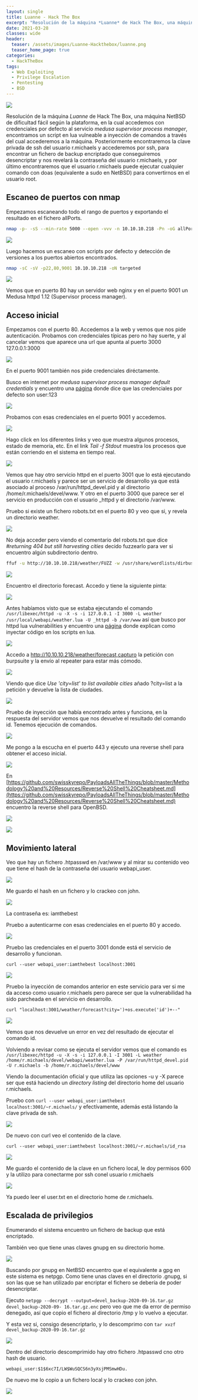 ```yaml
---
layout: single
title: Luanne - Hack The Box
excerpt: "Resolución de la máquina *Luanne* de Hack The Box, una máquina NetBSD de dificultad fácil según la plataforma, en la cual accedemos con credenciales por defecto al servicio *medusa supervisor process manager*, encontramos un script en lua vulneable a inyección de comandos a través del cual accederemos a la máquina. Posteriormente encontraremos la clave privada de ssh del usuario r.michaels y accederemos por ssh, para encontrar un fichero de backup encriptado que conseguiremos desencriptar y nos revelará la contraseña del usuario r.michaels, y por último encontraremos que el usuario r.michaels puede ejecutar cualquier comando con doas (equivalente a sudo en NetBSD) para convertirnos en el usuario root."
date: 2021-03-28
classes: wide
header:
  teaser: /assets/images/Luanne-Hackthebox/luanne.png
  teaser_home_page: true
categories:
  - HackTheBox
tags:
  - Web Exploiting
  - Privilege Escalation
  - Pentesting
  - BSD
---
```


![](/assets/images/Luanne-Hackthebox/luanne.png)

Resolución de la máquina *Luanne* de Hack The Box, una máquina NetBSD de dificultad fácil según la plataforma, en la cual accedemos con credenciales por defecto al servicio *medusa supervisor process manager*, encontramos un script en lua vulneable a inyección de comandos a través del cual accederemos a la máquina. Posteriormente encontraremos la clave privada de ssh del usuario r.michaels y accederemos por ssh, para encontrar un fichero de backup encriptado que conseguiremos desencriptar y nos revelará la contraseña del usuario r.michaels, y por último encontraremos que el usuario r.michaels puede ejecutar cualquier comando con doas (equivalente a sudo en NetBSD) para convertirnos en el usuario root.

## Escaneo de puertos con nmap

Empezamos escaneando todo el rango de puertos y exportando el resultado en el fichero allPorts.

```bash
nmap -p- -sS --min-rate 5000 --open -vvv -n 10.10.10.218 -Pn -oG allPorts
```
![](/assets/images/Luanne-Hackthebox/allPorts.png)

Luego hacemos un escaneo con scripts por defecto y detección de versiones a los puertos abiertos encontrados.

```bash
nmap -sC -sV -p22,80,9001 10.10.10.218 -oN targeted
```
![](/assets/images/Luanne-Hackthebox/targeted.png)

Vemos que en puerto 80 hay un servidor web nginx y en el puerto 9001 un Medusa httpd 1.12 (Supervisor process manager).

## Acceso inicial

Empezamos con el puerto 80. Accedemos a la web y vemos que nos pide autenticación. Probamos con credenciales típicas pero no hay suerte, y al cancelar vemos que aparece una url que apunta al puerto 3000 127.0.0.1:3000

![](/assets/images/Luanne-Hackthebox/puerto80.png)

En el puerto 9001 también nos pide credenciales diréctamente.

Busco en internet por *medusa supervisor process manager default credentials* y encuentro una [página](https://readthedocs.org/projects/supervisor/downloads/pdf/latest/) donde dice que las credenciales por defecto son user:123

![](/assets/images/Luanne-Hackthebox/default.png)

Probamos con esas credenciales en el puerto 9001 y accedemos.

![](/assets/images/Luanne-Hackthebox/puerto9001.png)

Hago click en los diferentes links y veo que muestra algunos procesos, estado de memoria, etc. En el link *Tail -f Stdout* muestra los procesos que están corriendo en el sistema en tiempo real.

![](/assets/images/Luanne-Hackthebox/procesos.png)

Vemos que hay otro servicio httpd en el puerto 3001 que lo está ejecutando el usuario r.michaels y parece ser un servicio de desarrollo ya que está asociado al proceso /var/run/httpd_devel.pid y al directorio /home/r.michaels/devel/www. Y otro en el puerto 3000 que parece ser el servicio en producción con el usuario _httpd y el directorio /var/www.

Pruebo si existe un fichero robots.txt en el puerto 80 y veo que si, y revela un directorio weather.

![](/assets/images/Luanne-Hackthebox/robots.png)

No deja acceder pero viendo el comentario del robots.txt que dice *#returning 404 but still harvesting cities* decido fuzzearlo para ver si encuentro algún subdirectorio dentro.

```bash
ffuf -u http://10.10.10.218/weather/FUZZ -w /usr/share/wordlists/dirbuster/directory-list-2.3-medium.txt
```
![](/assets/images/Luanne-Hackthebox/ffuf.png)


Encuentro el directorio forecast. Accedo y tiene la siguiente pinta:

![](/assets/images/Luanne-Hackthebox/forecast.png)

Antes habíamos visto que se estaba ejecutando el comando `/usr/libexec/httpd -u -X -s -i 127.0.0.1 -I 3000 -L weather /usr/local/webapi/weather.lua -U _httpd -b /var/www` así que busco por httpd lua vulnerabilities y encuentro una [página](https://www.syhunt.com/pt/index.php?n=Articles.LuaVulnerabilities) donde explican como inyectar código en los scripts en lua.

![](/assets/images/Luanne-Hackthebox/lua.png)

Accedo a http://10.10.10.218/weather/forecast,capturo la petición con burpsuite y la envío al repeater para estar más cómodo.

![](/assets/images/Luanne-Hackthebox/burp1.png)

Viendo que dice *Use 'city=list' to list available cities* añado ?city=list a la petición y devuelve la lista de ciudades.

![](/assets/images/Luanne-Hackthebox/burp2.png)

Pruebo de inyección que había encontrado antes y funciona, en la respuesta del servidor vemos que nos devuelve el resultado del comando id. Tenemos ejecución de comandos.

![](/assets/images/Luanne-Hackthebox/id.png)

Me pongo a la escucha en el puerto 443 y ejecuto una reverse shell para obtener el acceso inicial.

![](/assets/images/Luanne-Hackthebox/nc.png)

En [https://github.com/swisskyrepo/PayloadsAllTheThings/blob/master/Methodology%20and%20Resources/Reverse%20Shell%20Cheatsheet.md](https://github.com/swisskyrepo/PayloadsAllTheThings/blob/master/Methodology%20and%20Resources/Reverse%20Shell%20Cheatsheet.md) encuentro la reverse shell para OpenBSD.

![](/assets/images/Luanne-Hackthebox/bsd.png)

![](/assets/images/Luanne-Hackthebox/shell.png)

## Movimiento lateral

Veo que hay un fichero .htpasswd en /var/www y al mirar su contenido veo que
tiene el hash de la contraseña del usuario webapi_user.

![](/assets/images/Luanne-Hackthebox/hash.png)

Me guardo el hash en un fichero y lo crackeo con john.

![](/assets/images/Luanne-Hackthebox/john.png)

La contraseña es: iamthebest

Pruebo a autenticarme con esas credenciales en el puerto 80 y accedo.

![](/assets/images/Luanne-Hackthebox/puerto80.png)

Pruebo las credenciales en el puerto 3001 donde está el servicio de desarrollo
y funcionan.

`curl --user webapi_user:iamthebest localhost:3001`

![](/assets/images/Luanne-Hackthebox/curl3001.png)

Pruebo la inyección de comandos anterior en este servicio para ver si me da
acceso como usuario r.michaels pero parece ser que la vulnerabilidad ha sido
parcheada en el servicio en desarrollo.

`curl "localhost:3001/weather/forecast?city=')+os.execute('id')+--"`

![](/assets/images/Luanne-Hackthebox/inyeccion3001.png)

Vemos que nos devuelve un error en vez del resultado de ejecutar el comando id.

Volviendo a revisar como se ejecuta el servidor vemos que el comando es `/usr/libexec/httpd -u -X -s -i 127.0.0.1 -I 3001 -L weather /home/r.michaels/devel/webapi/weather.lua -P /var/run/httpd_devel.pid -U r.michaels -b /home/r.michaels/devel/www `

Viendo la documentación oficial y que utiliza las opciones -u y -X parece ser
que está haciendo un *directory listing* del directorio home del usuario
r.michaels.

Pruebo con `curl --user webapi_user:iamthebest localhost:3001/~r.michaels/`
y efectívamente, además está listando la clave privada de ssh.

![](/assets/images/Luanne-Hackthebox/id_rsa.png)

De nuevo con curl veo el contenido de la clave.

`curl --user webapi_user:iamthebest localhost:3001/~r.michaels/id_rsa`

![](/assets/images/Luanne-Hackthebox/clave.png)

Me guardo el contenido de la clave en un fichero local, le doy permisos 600
y la utilizo para conectarme por ssh conel usuario r.michaels

![](/assets/images/Luanne-Hackthebox/r.michaels.png)

Ya puedo leer el user.txt en el directorio home de r.michaels.

## Escalada de privilegios

Enumerando el sistema encuentro un fichero de backup que está encriptado.

También veo que tiene unas claves gnupg en su directorio home.

![](/assets/images/Luanne-Hackthebox/enum.png)

Buscando por gnupg en NetBSD encuentro que el equivalente a gpg en este sistema
es netpgp. Como tiene unas claves en el directorio .gnupg, si son las que se
han utilizado par encriptar el fichero se debería de poder desencriptar.

Ejecuto `netpgp --decrypt --output=devel_backup-2020-09-16.tar.gz devel_backup-2020-09-
16.tar.gz.enc` pero veo que me da error de permiso denegado, así que copio el
fichero al directorio /tmp y lo vuelvo a ejecutar.

Y esta vez si, consigo desencriptarlo, y lo descomprimo con `tar xvzf
devel_backup-2020-09-16.tar.gz`

![](/assets/images/Luanne-Hackthebox/decrypt.png)

Dentro del directorio descomprimido hay otro fichero .htpasswd cno otro hash de
usuario.

`webapi_user:$1$6xc7I/LW$WuSQCS6n3yXsjPMSmwHDu.`

De nuevo me lo copio a un fichero local y lo crackeo con john.

![](/assets/images/Luanne-Hackthebox/hash2.png)


